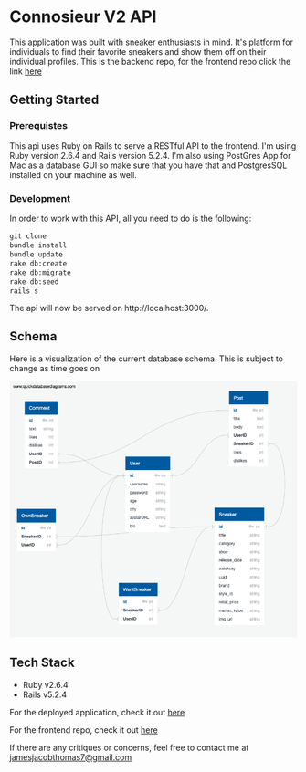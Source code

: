 
# Connosieur V2 API

This application was built with sneaker enthusiasts in mind. It's platform for individuals to find their favorite sneakers and show them off on their individual profiles. This is the backend repo, for the frontend repo click the link [here](https://github.com/jtx007/Connosieur)

## Getting Started

### Prerequistes

This api uses Ruby on Rails to serve a RESTful API to the frontend. I'm using Ruby version 2.6.4 and Rails version 5.2.4. I'm also using PostGres App for Mac as a database GUI so make sure that you have that and PostgresSQL installed on your machine as well.

### Development

In order to work with this API, all you need to do is the following:

```
git clone
bundle install 
bundle update
rake db:create
rake db:migrate
rake db:seed
rails s
```

The api will now be served on http://localhost:3000/. 

## Schema

Here is a visualization of the current database schema. This is subject to change as time goes on

![Database Schema](/app/assets/ConnosieurDB.png)

## Tech Stack
- Ruby v2.6.4
- Rails v5.2.4

For the deployed application, check it out [here](https://connosieurfrontend.herokuapp.com/)

For the frontend repo, check it out [here](https://github.com/jtx007/Connosieur)

If there are any critiques or concerns, feel free to contact me at jamesjacobthomas7@gmail.com

